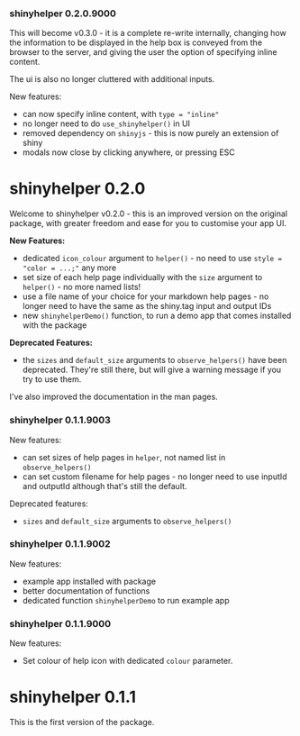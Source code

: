 ### shinyhelper 0.2.0.9000

This will become v0.3.0 - it is a complete re-write internally, changing how the information to be displayed in the help box is conveyed from the browser to the server, and giving the user the option of specifying inline content.

The ui is also no longer cluttered with additional inputs.

New features:

* can now specify inline content, with `type = "inline"`
* no longer need to do `use_shinyhelper()` in UI
* removed dependency on `shinyjs` - this is now purely an extension of shiny
* modals now close by clicking anywhere, or pressing ESC


# shinyhelper 0.2.0

Welcome to shinyhelper v0.2.0 - this is an improved version on the original package, with greater freedom and ease for you to customise your app UI. 

**New Features:**

* dedicated `icon_colour` argument to `helper()` - no need to use `style = "color = ...;"` any more
* set size of each help page individually with the `size` argument to `helper()` - no more named lists!
* use a file name of your choice for your markdown help pages - no longer need to have the same as the shiny.tag input and output IDs
* new `shinyhelperDemo()` function, to run a demo app that comes installed with the package

**Deprecated Features:**

* the `sizes` and `default_size` arguments to `observe_helpers()` have been deprecated. They're still there, but will give a warning message if you try to use them.

I've also improved the documentation in the man pages.

### shinyhelper 0.1.1.9003

New features:

* can set sizes of help pages in `helper`, not named list in `observe_helpers()`
* can set custom filename for help pages - no longer need to use inputId and outputId although that's still the default.

Deprecated features:

* `sizes` and `default_size` arguments to `observe_helpers()`

### shinyhelper 0.1.1.9002

New features:

* example app installed with package
* better documentation of functions
* dedicated function `shinyhelperDemo` to run example app

### shinyhelper 0.1.1.9000

New features:

* Set colour of help icon with dedicated `colour` parameter.

# shinyhelper 0.1.1

This is the first version of the package.
